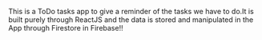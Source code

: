 This is a ToDo tasks app to give a reminder of the tasks we have to do.It is built purely through ReactJS and the data is stored and manipulated in the App through Firestore in Firebase!!
